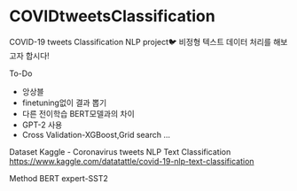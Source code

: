 # COVIDtweetsClassification
COVID-19 tweets Classification NLP project🐦
  비정형 텍스트 데이터 처리를 해보고자 합시다!
  
  To-Do
  + 앙상블
  + finetuning없이 결과 뽑기
  + 다른 전이학습 BERT모델과의 차이
  + GPT-2 사용
  + Cross Validation-XGBoost,Grid search ...
  
  Dataset
  Kaggle - Coronavirus tweets NLP Text Classification
  https://www.kaggle.com/datatattle/covid-19-nlp-text-classification
  
  Method
  BERT expert-SST2
